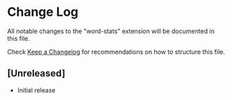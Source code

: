 # Change Log
All notable changes to the "word-stats" extension will be documented in this file.

Check [Keep a Changelog](http://keepachangelog.com/) for recommendations on how to structure this file.

## [Unreleased]
- Initial release
